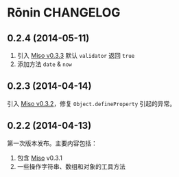 # Rōnin CHANGELOG

## 0.2.4 (2014-05-11)

1.  引入 [Miso v0.3.3](https://github.com/ourai/miso/tree/0.3.3)
    默认 `validator` 返回 `true`
2.  添加方法 `date` & `now`

## 0.2.3 (2014-04-14)

引入 [Miso v0.3.2](https://github.com/ourai/miso/tree/0.3.2)，修复 `Object.defineProperty` 引起的异常。

## 0.2.2 (2014-04-13)

第一次版本发布。主要内容包括：

1.  包含 [Miso](https://github.com/ourai/miso) v0.3.1
2.  一些操作字符串、数组和对象的工具方法

